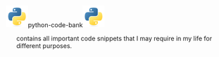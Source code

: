 <img src= "https://raw.githubusercontent.com/devicons/devicon/master/icons/python/python-original.svg" alt = "python" width= "50" height = "50">python-code-bank<img src= "https://raw.githubusercontent.com/devicons/devicon/master/icons/python/python-original.svg" alt = "python" width= "50" height = "50">


<ol>contains all important code snippets that I may require in my life for different purposes.</ol>
